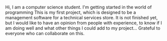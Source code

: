Hi, I am a computer science student.
I'm getting started in the world of programming
This is my first project, which is designed to be a management 
software for a technical services store.
It is not finished yet, but I would like to have an opinion from people with experience, 
to know if I am doing well and what other things I could add to my project...
Grateful to everyone who can collaborate on this.
